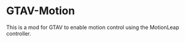 GTAV-Motion
======

This is a mod for GTAV to enable motion control using the MotionLeap controller.